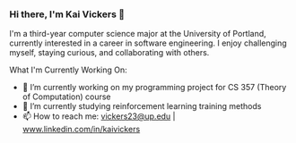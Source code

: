 ### Hi there, I'm Kai Vickers 👋

I'm a third-year computer science major at the University of Portland, currently interested in a career in software engineering. I enjoy challenging myself, staying curious, and collaborating with others. 

<!-- **vickersk/vickersk** is a ✨ _special_ ✨ repository because its `README.md` (this file) appears on your GitHub profile. -->
What I'm Currently Working On:

- 🔭 I’m currently working on my programming project for CS 357 (Theory of Computation) course
- 🌱 I’m currently studying reinforcement learning training methods
- 📫 How to reach me: vickers23@up.edu | www.linkedin.com/in/kaivickers


<!-- [![Top Langs](https://github-readme-stats.vercel.app/api/top-langs/?username=anuraghazra)](https://github.com/anuraghazra/github-readme-stats) -->
